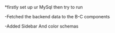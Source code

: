*firstly set up ur MySql then try to run

  -Fetched the backend data to the B-C components
  
  -Added Sidebar And color schemas
